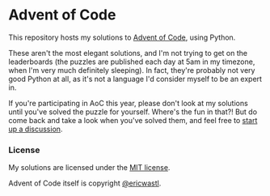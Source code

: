 # Advent of Code

This repository hosts my solutions to [Advent of Code](https://adventofcode.com),
using Python.

These aren't the most elegant solutions, and I'm not trying to get on the
leaderboards (the puzzles are published each day at 5am in my timezone, when
I'm very much definitely sleeping).  In fact, they're probably not very good
Python at all, as it's not a language I'd consider myself to be an expert in.

If you're participating in AoC this year, please don't look at my solutions
until you've solved the puzzle for yourself. Where's the fun in that?! But
do come back and take a look when you've solved them, and feel free to
[start up a discussion](https://github.com/yeurch/advent-of-code/discussions).

### License

My solutions are licensed under the [MIT license](./LICENSE).

Advent of Code itself is copyright [@ericwastl](https://twitter.com/ericwastl).
